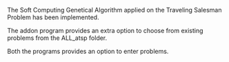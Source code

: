The Soft Computing Genetical Algorithm applied on the Traveling Salesman Problem has been implemented.

The addon program provides an extra option to choose from existing problems from the ALL_atsp folder.

Both the programs provides an option to enter problems.
